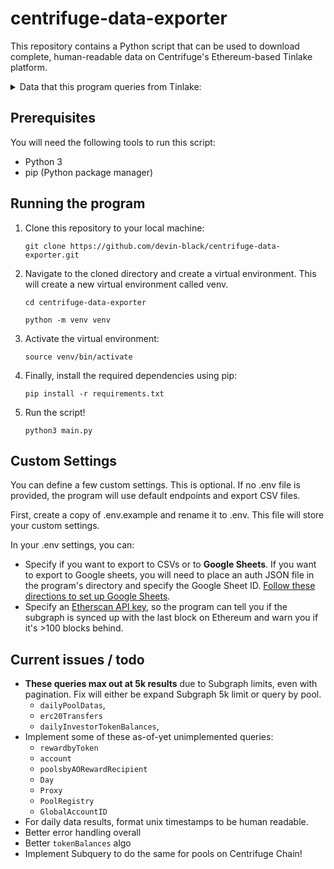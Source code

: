 # centrifuge-data-exporter
This repository contains a Python script that can be used to download complete, human-readable data on Centrifuge's Ethereum-based Tinlake platform.

<details>
<summary>Data that this program queries from Tinlake:</summary>
    <ul>
        <li>Pools
        <li>Pools
        <li>Daily pool data
        <li>Loans
        <li>ERC20 transfers
        <li>Tokens
        <li>Investor token balances
        <li>Daily investor token balances
        <li>Daily CFG rewards
        <li>Issuer CFG rewards
        <li>Ethereum / Centrifuge Chain links
        <li>Pool investors
    <ul>
</details>

## Prerequisites
You will need the following tools to run this script:

- Python 3
- pip (Python package manager)

## Running the program
1. Clone this repository to your local machine:

    `git clone https://github.com/devin-black/centrifuge-data-exporter.git`

2. Navigate to the cloned directory and create a virtual environment. This will create a new virtual environment called venv.

    `cd centrifuge-data-exporter`

    `python -m venv venv`

4. Activate the virtual environment:
    
    `source venv/bin/activate`

5. Finally, install the required dependencies using pip:

    `pip install -r requirements.txt`


6. Run the script!

    `python3 main.py`

## Custom Settings

You can define a few custom settings. This is optional. If no .env file is provided, the program will use default endpoints and export CSV files.

First, create a copy of .env.example and rename it to .env. This file will store your custom settings. 

In your .env settings, you can:
- Specify if you want to export to CSVs or to **Google Sheets**. If you want to export to Google sheets, you will need to place an auth JSON file in the program's directory and specify the Google Sheet ID. [Follow these directions to set up Google Sheets](https://docs.gspread.org/en/v5.7.0/oauth2.html).
- Specify an [Etherscan API key](https://etherscan.io/myapikey), so the program can tell you if the subgraph is synced up with the last block on Ethereum and warn you if it's >100 blocks behind.

## Current issues / todo
- **These queries max out at 5k results** due to Subgraph limits, even with pagination. Fix will either be expand Subgraph 5k limit or query by pool.
    - `dailyPoolDatas`,
    - `erc20Transfers`
    - `dailyInvestorTokenBalances`, 
- Implement some of these as-of-yet unimplemented queries:
    - `rewardbyToken`
    - `account`
    - `poolsbyAORewardRecipient`
    - `Day`
    - `Proxy`
    - `PoolRegistry`
    - `GlobalAccountID`
- For daily data results, format unix timestamps to be human readable.
- Better error handling overall
- Better `tokenBalances` algo
- Implement Subquery to do the same for pools on Centrifuge Chain!